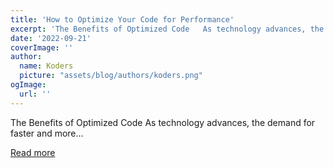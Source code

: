 ```yaml
---
title: 'How to Optimize Your Code for Performance'
excerpt: 'The Benefits of Optimized Code   As technology advances, the demand for faster and more...'
date: '2022-09-21'
coverImage: ''
author:
  name: Koders
  picture: "assets/blog/authors/koders.png"
ogImage:
  url: ''
---
```


The Benefits of Optimized Code   As technology advances, the demand for faster and more...

[Read more](https://dev.to/roy8/how-to-optimize-your-code-for-performance-1km5)
